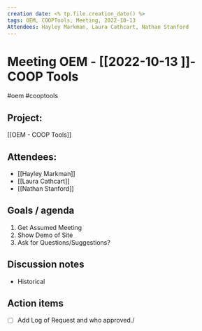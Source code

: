 ```yaml
---
creation date: <% tp.file.creation_date() %>
tags: OEM, COOPTools, Meeting, 2022-10-13
Attendees: Hayley Markman, Laura Cathcart, Nathan Stanford
---
```


# Meeting OEM - [[2022-10-13 ]]- COOP Tools 
#oem #cooptools 

## Project:
[[OEM - COOP Tools]]

## Attendees:
* [[Hayley Markman]]
* [[Laura Cathcart]]
* [[Nathan Stanford]]


## Goals / agenda 
1. Get Assumed Meeting
2. Show Demo of Site
3. Ask for Questions/Suggestions?

## Discussion notes
- Historical 

## Action items
 
- [ ] Add Log of Request and who approved./

